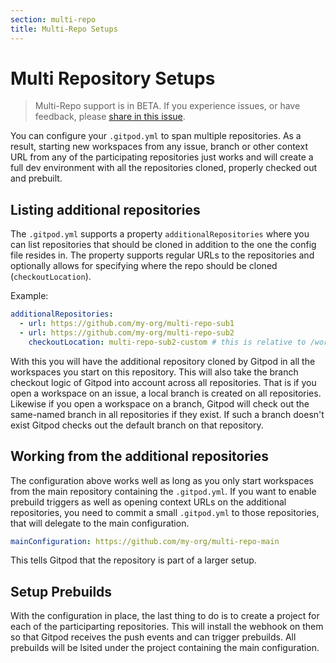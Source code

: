 ```yaml
---
section: multi-repo
title: Multi-Repo Setups
---
```


<script context="module">
  export const prerender = true;
</script>

# Multi Repository Setups

> Multi-Repo support is in BETA. If you experience issues, or have feedback, please [share in this issue](https://github.com/gitpod-io/gitpod/issues/8623).

You can configure your `.gitpod.yml` to span multiple repositories.
As a result, starting new workspaces from any issue, branch or other context URL from any of the participating repositories just works and will create a full dev environment with all the repositories cloned, properly checked out and prebuilt.

## Listing additional repositories

The `.gitpod.yml` supports a property `additionalRepositories` where you can list repositories that should be cloned in addition to the one the config file resides in.
The property supports regular URLs to the repositories and optionally allows for specifying where the repo should be cloned (`checkoutLocation`).

Example:

```yaml
additionalRepositories:
  - url: https://github.com/my-org/multi-repo-sub1
  - url: https://github.com/my-org/multi-repo-sub2
    checkoutLocation: multi-repo-sub2-custom # this is relative to /workspace and defaults to the simple repo name (i.e. multi-repo-sub2 in this case)
```

With this you will have the additional repository cloned by Gitpod in all the workspaces you start on this repository. This will also take the branch checkout logic of Gitpod into account across all repositories. That is if you open a workspace on an issue, a local branch is created on all repositories. Likewise if you open a workspace on a branch, Gitpod will check out the same-named branch in all repositories if they exist. If such a branch doesn't exist Gitpod checks out the default branch on that repository.

## Working from the additional repositories

The configuration above works well as long as you only start workspaces from the main repository containing the `.gitpod.yml`. If you want to enable prebuild triggers as well as opening context URLs on the additional repositories, you need to commit a small `.gitpod.yml` to those repositories, that will delegate to the main configuration.

```yaml
mainConfiguration: https://github.com/my-org/multi-repo-main
```

This tells Gitpod that the repository is part of a larger setup.

## Setup Prebuilds

With the configuration in place, the last thing to do is to create a project for each of the participarting repositories. This will install the webhook on them so that Gitpod receives the push events and can trigger prebuilds. All prebuilds will be lsited under the project containing the main configuration.
